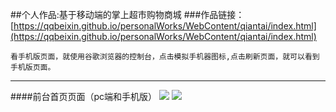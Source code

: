 
##个人作品:基于移动端的掌上超市购物商城
###作品链接：[https://qqbeixin.github.io/personalWorks/WebContent/qiantai/index.html](https://qqbeixin.github.io/personalWorks/WebContent/qiantai/index.html)
```
看手机版页面，就使用谷歌浏览器的控制台，点击模拟手机器图标,点击刷新页面，就可以看到手机版页面。
```
----------------
####前台首页页面（pc端和手机版）
![](https://github.com/qqbeixin/personalWorks/blob/gh-pages/img/0.png)
![](https://github.com/qqbeixin/personalWorks/blob/gh-pages/img/01.png)